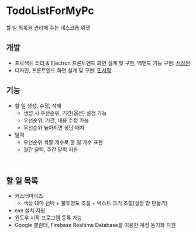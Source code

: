 # TodoListForMyPc

할 일 목록을 관리해 주는 데스크톱 위젯

## 개발

- 프로젝트 리더 & Electron 프론트엔드 화면 설계 및 구현, 백엔드 기능 구현: [서장원](https://github.com/Seo-Jangwon)
- 디자인, 프론트엔드 화면 설계 및 구현: [민서령](https://github.com/seoryeong-min)

## 기능

- 할 일 생성, 수정, 삭제
  - 생성 시 우선순위, 기간(옵션) 설정 가능
  - 우선순위, 기간, 내용 수정 가능
  - 우선순위 높아지면 상단 배치
- 달력
  - 우선순위 색깔 개수로 할 일 개수 표현
  - 월간 달력, 주간 달력 지원

<br>

## 할 일 목록

- 커스터마이즈
  - 색상 테마 선택 + 불투명도 조절 + 텍스트 크기 조절(설정 창 만들기)
- exe 설치 지원
- 윈도우 시작 프로그램 등록 가능
- Google 캘린더, Firebase Realtime Database를 이용한 계정 동기화 지원
